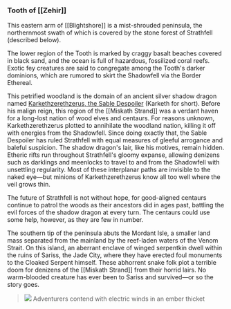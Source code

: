 ### Tooth of [[Zehir]]

This eastern arm of [[Blightshore]] is a mist-shrouded peninsula, the northernmost swath of which is covered by the stone forest of Strathfell (described below).

The lower region of the Tooth is marked by craggy basalt beaches covered in black sand, and the ocean is full of hazardous, fossilized coral reefs. Exotic fey creatures are said to congregate among the Tooth's darker dominions, which are rumored to skirt the Shadowfell via the Border Ethereal.

This petrified woodland is the domain of an ancient silver shadow dragon named [Karkethzerethzerus, the Sable Despoiler](https://www.dndbeyond.com/monsters/karkethzerethzerus-the-sable-despoiler) (Karketh for short). Before his malign reign, this region of the [[Miskath Strand]] was a verdant haven for a long-lost nation of wood elves and centaurs. For reasons unknown, Karkethzerethzerus plotted to annihilate the woodland nation, killing it off with energies from the Shadowfell. Since doing exactly that, the Sable Despoiler has ruled Strathfell with equal measures of gleeful arrogance and baleful suspicion. The shadow dragon's lair, like his motives, remain hidden. Etheric rifts run throughout Strathfell's gloomy expanse, allowing denizens such as darklings and meenlocks to travel to and from the Shadowfell with unsettling regularity. Most of these interplanar paths are invisible to the naked eye—but minions of Karkethzerethzerus know all too well where the veil grows thin.

The future of Strathfell is not without hope, for good-aligned centaurs continue to patrol the woods as their ancestors did in ages past, battling the evil forces of the shadow dragon at every turn. The centaurs could use some help, however, as they are few in number.

The southern tip of the peninsula abuts the Mordant Isle, a smaller land mass separated from the mainland by the reef-laden waters of the Venom Strait. On this island, an aberrant enclave of winged serpentkin dwell within the ruins of Sariss, the Jade City, where they have erected foul monuments to the Cloaked Serpent himself. These abhorrent snake folk plot a terrible doom for denizens of the [[Miskath Strand]] from their horrid lairs. No warm-blooded creature has ever been to Sariss and survived—or so the story goes.

> ![](https://media.dndbeyond.com/compendium-images/egtw/yDOyqyOocErRgYJK/03-28.png)
> Adventurers contend with electric winds in an ember thicket